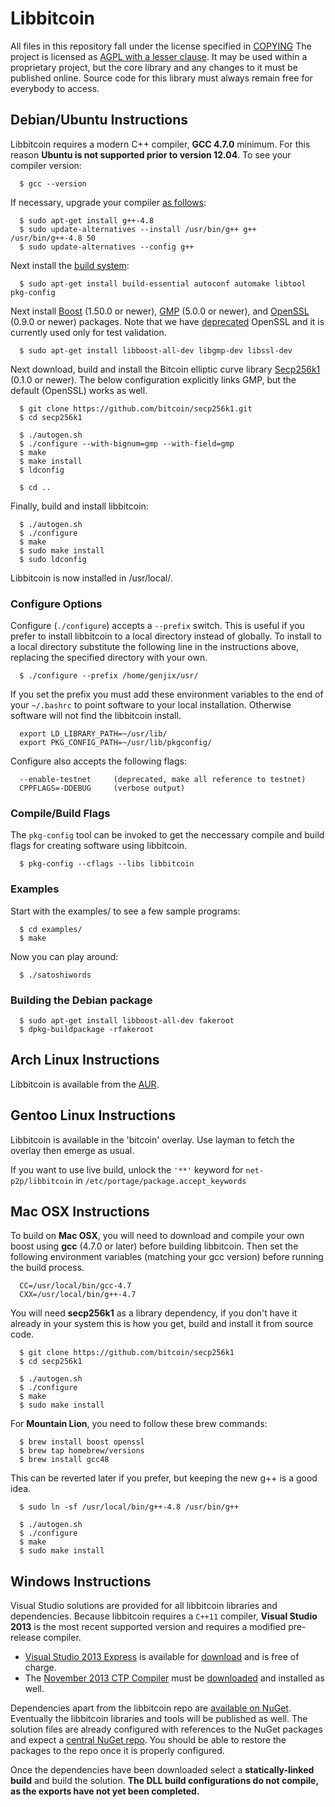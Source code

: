 # Libbitcoin

All files in this repository fall under the license specified in 
[COPYING](COPYING) The project is licensed as [AGPL with a lesser clause](https://wiki.unsystem.net/en/index.php/Libbitcoin/License).
It may be used within a proprietary project, but the core library and any
changes to it must be published online. Source code for this library must 
always remain free for everybody to access.

## Debian/Ubuntu Instructions

Libbitcoin requires a modern C++ compiler, **GCC 4.7.0** minimum. For this
reason **Ubuntu is not supported prior to version 12.04**. To see your 
compiler version:
```
  $ gcc --version
```
If necessary, upgrade your compiler [as follows](http://bit.ly/1vXaaQL):
```
  $ sudo apt-get install g++-4.8
  $ sudo update-alternatives --install /usr/bin/g++ g++ /usr/bin/g++-4.8 50
  $ sudo update-alternatives --config g++
```
Next install the [build system](http://en.wikipedia.org/wiki/GNU_build_system):
```
  $ sudo apt-get install build-essential autoconf automake libtool pkg-config
```
Next install 
[Boost](http://www.boost.org) (1.50.0 or newer), 
[GMP](https://gmplib.org/)  (5.0.0 or newer), and
[OpenSSL](https://www.openssl.org) (0.9.0 or newer) packages. Note that we have 
[deprecated](https://www.peereboom.us/assl/assl/html/openssl.html)
OpenSSL and it is currently used only for test validation.
```
  $ sudo apt-get install libboost-all-dev libgmp-dev libssl-dev
```
Next download, build and install the Bitcoin elliptic curve library
[Secp256k1](https://github.com/bitcoin/secp256k1) (0.1.0 or newer).
The below configuration explicitly links GMP, but the default (OpenSSL) 
works as well.
```
  $ git clone https://github.com/bitcoin/secp256k1.git
  $ cd secp256k1
  
  $ ./autogen.sh
  $ ./configure --with-bignum=gmp --with-field=gmp
  $ make
  $ make install
  $ ldconfig
  
  $ cd ..
```
Finally, build and install libbitcoin:
```
  $ ./autogen.sh
  $ ./configure
  $ make
  $ sudo make install
  $ sudo ldconfig
```
Libbitcoin is now installed in /usr/local/.

### Configure Options

Configure (`./configure`) accepts a `--prefix` switch. This is useful if you
prefer to install libbitcoin to a local directory instead of globally. To 
install to a local directory substitute the following line in the instructions 
above, replacing the specified directory with your own.
```
  $ ./configure --prefix /home/genjix/usr/
```
If you set the prefix you must add these environment variables to the end 
of your `~/.bashrc` to point software to your local installation. Otherwise
software will not find the libbitcoin install.
```
  export LD_LIBRARY_PATH=~/usr/lib/
  export PKG_CONFIG_PATH=~/usr/lib/pkgconfig/
```
Configure also accepts the following flags:
```
  --enable-testnet     (deprecated, make all reference to testnet)
  CPPFLAGS=-DDEBUG     (verbose output)
```
### Compile/Build Flags

The `pkg-config` tool can be invoked to get the neccessary compile and build 
flags for creating software using libbitcoin.
```
  $ pkg-config --cflags --libs libbitcoin
```
### Examples

Start with the examples/ to see a few sample programs:
```
  $ cd examples/
  $ make
```
Now you can play around:
```
  $ ./satoshiwords
```
### Building the Debian package
```
  $ sudo apt-get install libboost-all-dev fakeroot
  $ dpkg-buildpackage -rfakeroot
```
## Arch Linux Instructions

Libbitcoin is available from the 
[AUR](https://aur.archlinux.org/packages/libbitcoin-leveldb-git/).

## Gentoo Linux Instructions

Libbitcoin is available in the 'bitcoin' overlay. Use layman to fetch the 
overlay then emerge as usual.

If you want to use live build, unlock the `'**'` keyword for 
`net-p2p/libbitcoin` in `/etc/portage/package.accept_keywords`

## Mac OSX Instructions

To build on **Mac OSX**, you will need to download and compile your own boost
using **gcc** (4.7.0 or later) before building libbitcoin. Then set the following
environment variables (matching your gcc version) before running the build 
process.
```
  CC=/usr/local/bin/gcc-4.7
  CXX=/usr/local/bin/g++-4.7
```
You will need **secp256k1** as a library dependency, if you don't have it already 
in your system this is how you get, build and install it from source code.
```
  $ git clone https://github.com/bitcoin/secp256k1
  $ cd secp256k1

  $ ./autogen.sh
  $ ./configure
  $ make
  $ sudo make install
```
For **Mountain Lion**, you need to follow these brew commands:
```
  $ brew install boost openssl
  $ brew tap homebrew/versions
  $ brew install gcc48
```
This can be reverted later if you prefer, but keeping the new g++ is a good idea.
```  
  $ sudo ln -sf /usr/local/bin/g++-4.8 /usr/bin/g++

  $ ./autogen.sh
  $ ./configure
  $ make
  $ sudo make install
```
## Windows Instructions
Visual Studio solutions are provided for all libbitcoin libraries and dependencies.
Because libbitcoin requires a `C++11` compiler, **Visual Studio 2013** is the most 
recent supported version and requires a modified pre-release compiler.

* [Visual Studio 2013 Express](http://www.visualstudio.com/en-us/products/visual-studio-express-vs.aspx)
is available for [download](http://www.microsoft.com/en-us/download/details.aspx?id=40787)
and is free of charge.
* The [November 2013 CTP Compiler](http://blogs.msdn.com/b/vcblog/archive/2013/11/18/announcing-the-visual-c-compiler-november-2013-ctp.aspx) must be [downloaded](http://www.microsoft.com/en-us/download/details.aspx?id=41151) 
and installed as well.

Dependencies apart from the libbitcoin repo are [available on NuGet](https://www.nuget.org/packages?q=evoskuil).
Eventually the libbitcoin libraries and tools will be published as well. The 
solution files are already configured with references to the NuGet packages
and expect a [central NuGet repo](http://docs.nuget.org/docs/release-notes/nuget-2.1).
You should be able to restore the packages to the repo once it is properly configured.

Once the dependencies have been downloaded select a **statically-linked build** and
build the solution. 
**The DLL build configurations do not compile, as the exports have not yet been completed.**
